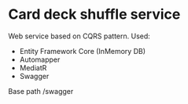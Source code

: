 # Card deck shuffle service

Web service based on CQRS pattern.
Used:
+ Entity Framework Core (InMemory DB)
+ Automapper
+ MediatR
+ Swagger

Base path /swagger